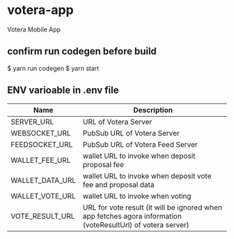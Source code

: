 # votera-app
Votera Mobile App

## confirm run codegen before build

$ yarn run codegen
$ yarn start

## ENV varioable in .env file

|Name|Description|
|----|-----------|
|SERVER_URL|URL of Votera Server|
|WEBSOCKET_URL|PubSub URL of Votera Server|
|FEEDSOCKET_URL|PubSub URL of Votera Feed Server|
|WALLET_FEE_URL|wallet URL to invoke when deposit proposal fee|
|WALLET_DATA_URL|wallet URL to invoke when deposit vote fee and proposal data|
|WALLET_VOTE_URL|wallet URL to invoke when voting|
|VOTE_RESULT_URL|URL for vote result (it will be ignored when app fetches agora information (voteResultUrl) of votera server)|

